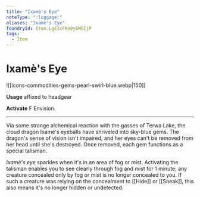 ```yaml
---
title: "Ixamè's Eye"
noteType: ":luggage:"
aliases: "Ixamè's Eye"
foundryId: Item.LgEIcFKe0y6MGIjP
tags:
  - Item
---
```


# Ixamè's Eye
![[icons-commodities-gems-pearl-swirl-blue.webp|150]]

**Usage** affixed to headgear

**Activate** F Envision.

* * *

Via some strange alchemical reaction with the gasses of Terwa Lake, the cloud dragon Ixamè's eyeballs have shriveled into sky-blue gems. The dragon's sense of vision isn't impaired, and her eyes can't be removed from her head until she's destroyed. Once removed, each gem functions as a special talisman.

_Ixamè's eye_ sparkles when it's in an area of fog or mist. Activating the talisman enables you to see clearly through fog and mist for 1 minute; any creature concealed only by fog or mist is no longer concealed to you. If such a creature was relying on the concealment to [[Hide]] or [[Sneak]], this also means it's no longer hidden or undetected.
